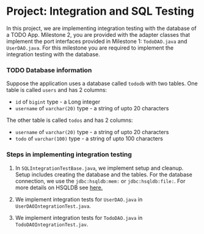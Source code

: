 # Project: Integration and SQL Testing

In this project, we are implementing integration testing with the database of a TODO App. Milestone 2, you are provided with the adapter classes that implement the port interfaces provided in Milestone 1: `TodoDAO.java` and `UserDAO.java`. For this milestone you are required to implement the integration testing with the database.

### TODO Database information

Suppose the application uses a database called `tododb` with two tables. One table is called `users` and has 2 columns: 
- `id` of `bigint` type - a Long integer
- `username` of `varchar(20)` type - a string of upto 20 characters 

The other table is called `todos` and has 2 columns:
- `username` of `varchar(20)` type - a string of upto 20 characters 
- `todo` of `varchar(100)` type - a string of upto 100 characters 

### Steps in implementing integration testing

1. In `SQLIntegrationTestBase.java`, we implement setup and cleanup. Setup includes creating the database and the tables. For the database connection, we use the `jdbc:hsqldb:mem:` or `jdbc:hsqldb:file:`. For more details on HSQLDB see [here.](https://www.hsqldb.org/doc/2.0/guide/running-chapt.html)

2. We implement integration tests for `UserDAO.java` in `UserDAOIntegrationTest.java`.

3. We implement integration tests for `TodoDAO.java` in `TodoDAOIntegrationTest.jav`.
   
